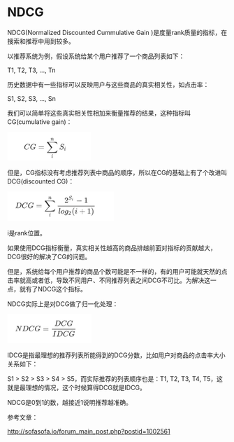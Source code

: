 # NDCG

NDCG(Normalized Discounted Cummulative Gain )是度量rank质量的指标，在搜索和推荐中用到较多。

以推荐系统为例，假设系统给某个用户推荐了一个商品列表如下：

T1, T2, T3, ..., Tn

历史数据中有一些指标可以反映用户与这些商品的真实相关性，如点击率：

S1, S2, S3, ..., Sn

我们可以简单将这些真实相关性相加来衡量推荐的结果，这种指标叫CG(cumulative gain)：

![img](img/0001-CG.png)

但是，CG指标没有考虑推荐列表中商品的顺序，所以在CG的基础上有了个改进叫DCG(discounted CG)：



![DCG](img/0001-DCG.png)

i是rank位置。

如果使用DCG指标衡量，真实相关性越高的商品排越前面对指标的贡献越大，DCG很好的解决了CG的问题。

但是，系统给每个用户推荐的商品个数可能是不一样的，有的用户可能就天然的点击率就高或者低，导致不同用户、不同推荐列表之间DCG不可比。为解决这一点，就有了NDCG这个指标。

NDCG实际上是对DCG做了归一化处理：

![NDCG](img/0001-NDCG.png)

IDCG是指最理想的推荐列表所能得到的DCG分数，比如用户对商品的点击率大小关系如下：

S1 > S2 > S3 > S4 > S5，而实际推荐的列表顺序也是：T1, T2, T3, T4, T5，这就是最理想的情况，这个时候算得DCG就是IDCG。

NDCG是0到1的数，越接近1说明推荐越准确。



参考文章：

http://sofasofa.io/forum_main_post.php?postid=1002561